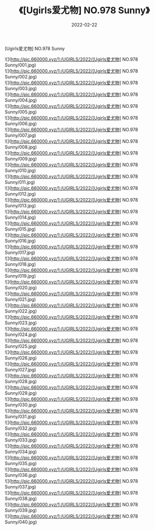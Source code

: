 ﻿---
layout: post
title:  《[Ugirls爱尤物] NO.978 Sunny》
date:   2022-02-22
img: http://pic.660000.xyz/1:/UGIRLS/2022/[Ugirls爱尤物] NO.978 Sunny/000.jpg
categories: [美女, 清纯, 唯美]
---

[Ugirls爱尤物] NO.978 Sunny

 ![](http://pic.660000.xyz/1:/UGIRLS/2022/[Ugirls爱尤物] NO.978 Sunny/001.jpg) <br>![](http://pic.660000.xyz/1:/UGIRLS/2022/[Ugirls爱尤物] NO.978 Sunny/002.jpg) <br>![](http://pic.660000.xyz/1:/UGIRLS/2022/[Ugirls爱尤物] NO.978 Sunny/003.jpg) <br>![](http://pic.660000.xyz/1:/UGIRLS/2022/[Ugirls爱尤物] NO.978 Sunny/004.jpg) <br>![](http://pic.660000.xyz/1:/UGIRLS/2022/[Ugirls爱尤物] NO.978 Sunny/005.jpg) <br>![](http://pic.660000.xyz/1:/UGIRLS/2022/[Ugirls爱尤物] NO.978 Sunny/006.jpg) <br>![](http://pic.660000.xyz/1:/UGIRLS/2022/[Ugirls爱尤物] NO.978 Sunny/007.jpg) <br>![](http://pic.660000.xyz/1:/UGIRLS/2022/[Ugirls爱尤物] NO.978 Sunny/008.jpg) <br>![](http://pic.660000.xyz/1:/UGIRLS/2022/[Ugirls爱尤物] NO.978 Sunny/009.jpg) <br>![](http://pic.660000.xyz/1:/UGIRLS/2022/[Ugirls爱尤物] NO.978 Sunny/010.jpg) <br>![](http://pic.660000.xyz/1:/UGIRLS/2022/[Ugirls爱尤物] NO.978 Sunny/011.jpg) <br>![](http://pic.660000.xyz/1:/UGIRLS/2022/[Ugirls爱尤物] NO.978 Sunny/012.jpg) <br>![](http://pic.660000.xyz/1:/UGIRLS/2022/[Ugirls爱尤物] NO.978 Sunny/013.jpg) <br>![](http://pic.660000.xyz/1:/UGIRLS/2022/[Ugirls爱尤物] NO.978 Sunny/014.jpg) <br>![](http://pic.660000.xyz/1:/UGIRLS/2022/[Ugirls爱尤物] NO.978 Sunny/015.jpg) <br>![](http://pic.660000.xyz/1:/UGIRLS/2022/[Ugirls爱尤物] NO.978 Sunny/016.jpg) <br>![](http://pic.660000.xyz/1:/UGIRLS/2022/[Ugirls爱尤物] NO.978 Sunny/017.jpg) <br>![](http://pic.660000.xyz/1:/UGIRLS/2022/[Ugirls爱尤物] NO.978 Sunny/018.jpg) <br>![](http://pic.660000.xyz/1:/UGIRLS/2022/[Ugirls爱尤物] NO.978 Sunny/019.jpg) <br>![](http://pic.660000.xyz/1:/UGIRLS/2022/[Ugirls爱尤物] NO.978 Sunny/020.jpg) <br>![](http://pic.660000.xyz/1:/UGIRLS/2022/[Ugirls爱尤物] NO.978 Sunny/021.jpg) <br>![](http://pic.660000.xyz/1:/UGIRLS/2022/[Ugirls爱尤物] NO.978 Sunny/022.jpg) <br>![](http://pic.660000.xyz/1:/UGIRLS/2022/[Ugirls爱尤物] NO.978 Sunny/023.jpg) <br>![](http://pic.660000.xyz/1:/UGIRLS/2022/[Ugirls爱尤物] NO.978 Sunny/024.jpg) <br>![](http://pic.660000.xyz/1:/UGIRLS/2022/[Ugirls爱尤物] NO.978 Sunny/025.jpg) <br>![](http://pic.660000.xyz/1:/UGIRLS/2022/[Ugirls爱尤物] NO.978 Sunny/026.jpg) <br>![](http://pic.660000.xyz/1:/UGIRLS/2022/[Ugirls爱尤物] NO.978 Sunny/027.jpg) <br>![](http://pic.660000.xyz/1:/UGIRLS/2022/[Ugirls爱尤物] NO.978 Sunny/028.jpg) <br>![](http://pic.660000.xyz/1:/UGIRLS/2022/[Ugirls爱尤物] NO.978 Sunny/029.jpg) <br>![](http://pic.660000.xyz/1:/UGIRLS/2022/[Ugirls爱尤物] NO.978 Sunny/030.jpg) <br>![](http://pic.660000.xyz/1:/UGIRLS/2022/[Ugirls爱尤物] NO.978 Sunny/031.jpg) <br>![](http://pic.660000.xyz/1:/UGIRLS/2022/[Ugirls爱尤物] NO.978 Sunny/032.jpg) <br>![](http://pic.660000.xyz/1:/UGIRLS/2022/[Ugirls爱尤物] NO.978 Sunny/033.jpg) <br>![](http://pic.660000.xyz/1:/UGIRLS/2022/[Ugirls爱尤物] NO.978 Sunny/034.jpg) <br>![](http://pic.660000.xyz/1:/UGIRLS/2022/[Ugirls爱尤物] NO.978 Sunny/035.jpg) <br>![](http://pic.660000.xyz/1:/UGIRLS/2022/[Ugirls爱尤物] NO.978 Sunny/036.jpg) <br>![](http://pic.660000.xyz/1:/UGIRLS/2022/[Ugirls爱尤物] NO.978 Sunny/037.jpg) <br>![](http://pic.660000.xyz/1:/UGIRLS/2022/[Ugirls爱尤物] NO.978 Sunny/038.jpg) <br>![](http://pic.660000.xyz/1:/UGIRLS/2022/[Ugirls爱尤物] NO.978 Sunny/039.jpg) <br>![](http://pic.660000.xyz/1:/UGIRLS/2022/[Ugirls爱尤物] NO.978 Sunny/040.jpg) <br>